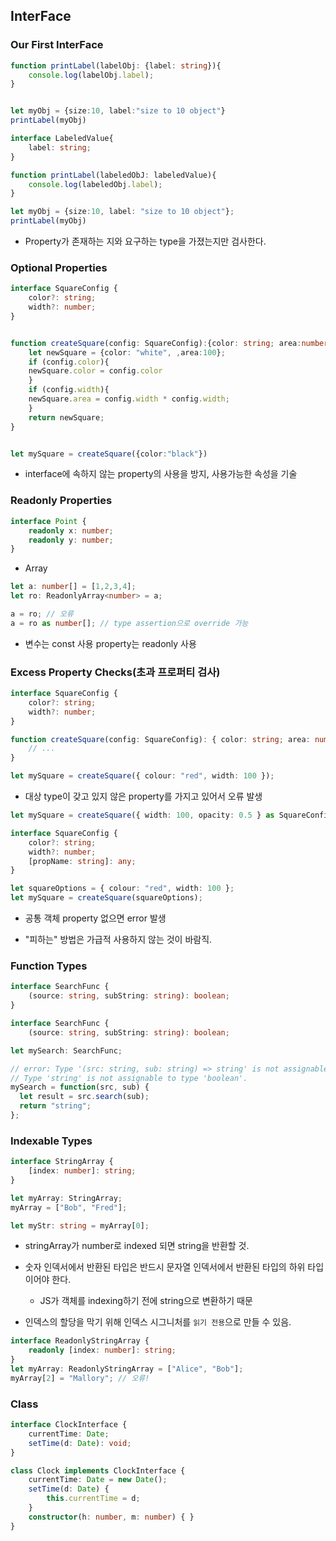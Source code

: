 ## InterFace

### Our First InterFace

```typescript
function printLabel(labelObj: {label: string}){
    console.log(labelObj.label);
}


let myObj = {size:10, label:"size to 10 object"}
printLabel(myObj)
```

```typescript
interface LabeledValue{
    label: string;
}

function printLabel(labeledObJ: labeledValue){
    console.log(labeledObj.label);
}

let myObj = {size:10, label: "size to 10 object"};
printLabel(myObj)
```

- Property가 존재하는 지와 요구하는 type을 가졌는지만 검사한다.

### Optional Properties

```typescript
interface SquareConfig {
    color?: string;
    width?: number;
}


function createSquare(config: SquareConfig):{color: string; area:number;}{
    let newSquare = {color: "white", ,area:100};
    if (config.color){
    newSquare.color = config.color
    }
    if (config.width){
    newSquare.area = config.width * config.width;
    }
    return newSquare;
}


let mySquare = createSquare({color:"black"})
```

- interface에 속하지 않는 property의 사용을 방지, 사용가능한 속성을 기술

### Readonly Properties

```typescript
interface Point {
    readonly x: number;
    readonly y: number;
}
```

- Array

```typescript
let a: number[] = [1,2,3,4];
let ro: ReadonlyArray<number> = a;

a = ro; // 오류
a = ro as number[]; // type assertion으로 override 가능
```

- 변수는 const 사용 property는 readonly 사용



### Excess Property Checks(초과 프로퍼티 검사)

```typescript
interface SquareConfig {
    color?: string;
    width?: number;
}

function createSquare(config: SquareConfig): { color: string; area: number } {
    // ...
}

let mySquare = createSquare({ colour: "red", width: 100 });
```

- 대상 type이 갖고 있지 않은 property를 가지고 있어서 오류 발생

```typescript
let mySquare = createSquare({ width: 100, opacity: 0.5 } as SquareConfig);
```

```typescript
interface SquareConfig {
    color?: string;
    width?: number;
    [propName: string]: any;
}
```

```typescript
let squareOptions = { colour: "red", width: 100 };
let mySquare = createSquare(squareOptions);
```

- 공통 객체 property 없으면 error 발생

- "피하는" 방법은 가급적 사용하지 않는 것이 바람직.



### Function Types

```typescript
interface SearchFunc {
    (source: string, subString: string): boolean;
}
```

```typescript
interface SearchFunc {
    (source: string, subString: string): boolean;

let mySearch: SearchFunc;

// error: Type '(src: string, sub: string) => string' is not assignable to type 'SearchFunc'.
// Type 'string' is not assignable to type 'boolean'.
mySearch = function(src, sub) {
  let result = src.search(sub);
  return "string";
};
```

### Indexable Types

```typescript
interface StringArray {
    [index: number]: string;
}

let myArray: StringArray;
myArray = ["Bob", "Fred"];

let myStr: string = myArray[0];
```

- stringArray가 number로 indexed 되면 string을 반환할 것.

- 숫자 인덱서에서 반환된 타입은 반드시 문자열 인덱서에서 반환된 타입의 하위 타입이어야 한다.
  
  - JS가 객체를 indexing하기 전에 string으로 변환하기 때문

- 인덱스의 할당을 막기 위해 인덱스 시그니처를 `읽기 전용`으로 만들 수 있음.

```typescript
interface ReadonlyStringArray {
    readonly [index: number]: string;
}
let myArray: ReadonlyStringArray = ["Alice", "Bob"];
myArray[2] = "Mallory"; // 오류!
```



### Class

```typescript
interface ClockInterface {
    currentTime: Date;
    setTime(d: Date): void;
}

class Clock implements ClockInterface {
    currentTime: Date = new Date();
    setTime(d: Date) {
        this.currentTime = d;
    }
    constructor(h: number, m: number) { }
}
```
